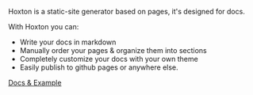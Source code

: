 Hoxton is a static-site generator based on pages, it's designed for docs.

With Hoxton you can:
- Write your docs in markdown
- Manually order your pages & organize them into sections
- Completely customize your docs with your own theme
- Easily publish to github pages or anywhere else.

[Docs & Example](http://mattvagni.github.io/hoxton-docs/)
